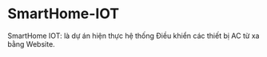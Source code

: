 # SmartHome-IOT
SmartHome IOT: là dự án hiện thực hệ thống Điều khiển các thiết bị AC từ xa bằng Website.
